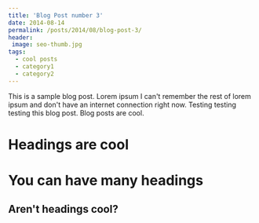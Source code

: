 ```yaml
---
title: 'Blog Post number 3'
date: 2014-08-14
permalink: /posts/2014/08/blog-post-3/
header:
 image: seo-thumb.jpg
tags:
  - cool posts
  - category1
  - category2
---
```


This is a sample blog post. Lorem ipsum I can't remember the rest of lorem ipsum and don't have an internet connection right now. Testing testing testing this blog post. Blog posts are cool. 

Headings are cool
======

You can have many headings
======

Aren't headings cool?
------
